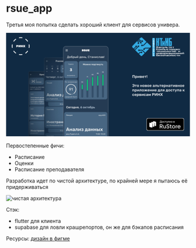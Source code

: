 # rsue_app
Третья моя попытка сделать хороший клиент для сервисов универа.

![1](./docs/res/ad-poster-2.jpg)


Первостепенные фичи:
* Расписание
* Оценки
* Расписание преподавателя

Разработка идет по чистой архитектуре, по крайней мере я пытаюсь её придерживаться

![чистая архитектура](https://i0.wp.com/resocoder.com/wp-content/uploads/2019/08/Clean-Architecture-Flutter-Diagram.png?w=556&ssl=1)

Стэк:
* flutter для клиента
* supabase для ловли крашрепортов, он же для бэкапов расписания


Ресурсы:
[дизайн в фигме](https://www.figma.com/file/6f087gCLla5Zf4dX5IUY2j/Untitled?node-id=0%3A1)
